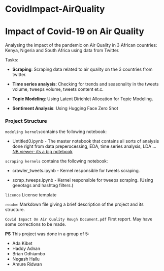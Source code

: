# CovidImpact-AirQuality
# Impact of Covid-19 on Air Quality

Analysing the impact of the pandemic on Air Quality in 3 African countries: Kenya, Nigeria and South Africa using data from Twitter.

Tasks:

  * **Scraping**: Scraping data related to air quality on the 3 countries from twitter.

  * **Time series analysis**:  Checking for trends and seasonality in the tweets volume, tweeps volume, tweets content et.c.

  * **Topic Modeling**:  Using Latent Dirichlet Allocation for Topic Modeling.

  * **Sentiment Analysis**: Using Hugging Face Zero Shot

### Project Structure
`modeling kernels`contains the following notebook:

* Untitled0.ipynb  - The master notebook that contains all sorts of analysis done right from data preperocessing, EDA, time series analysis, LDA ...
[NB viewer- its a big notebook](https://nbviewer.jupyter.org/github/ada-k/ImpactofCovid19_AirQuality/blob/40be4ebc990eeb8be344de42a024b63b50bb6d4c/modeling%20kernels/Untitled0.ipynb)

`scraping kernels` contains the following notebook:

* crawler_tweets.ipynb  - Kernel responsible for tweets scraping.

* scrap_tweeps.ipynb  - Kernel responsible for tweeps scraping. (Using geeotags and hashtag filters.)

`licence` License template

`readme` Markdown file giving a brief description of the project and its structure.

`Covid Impact On Air Quality Rough Document.pdf` First report. May have some corrections to be made.

**PS** This project was done in a group of 5:
* Ada Kibet
* Haddy Adnan
* Brian Odhiambo
* Negash Hailu
* Amure Ridwan
